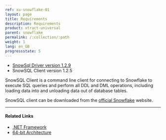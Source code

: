 ```yaml
---
ref: xu-snowflake-01
layout: page
title: Requirements
description: Requirements
product: xtract-universal
parent: snowflake
permalink: /:collection/:path
weight: 1
lang: en_GB
progressstate: 5
---
```


- [SnowSql Driver version 1.2.9](https://kb.theobald-software.com/release-notes/XtractUniversal-4.16.5.html)
- SnowSQL Client version 1.2.5

SnowSQL Client is a command line client for connecting to Snowflake to execute SQL queries and perform all DDL and DML operations,
including loading data into and unloading data out of database tables.

SnowSQL client can be downloaded from the [official Snowflake](https://sfc-repo.snowflakecomputing.com/snowsql/bootstrap/1.2/windows_x86_64/index.html) website.
 

*************
#### Related Links
- [.NET Framework](../../introduction/requirements#other-applications-and-frameworks)
- [64-bit Architecture](../../introduction/requirements#hardware-requirements)


